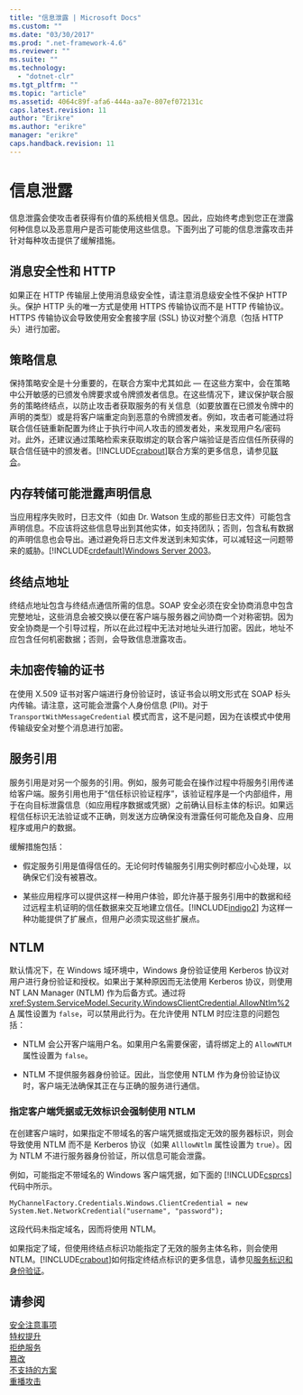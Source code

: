 ```yaml
---
title: "信息泄露 | Microsoft Docs"
ms.custom: ""
ms.date: "03/30/2017"
ms.prod: ".net-framework-4.6"
ms.reviewer: ""
ms.suite: ""
ms.technology: 
  - "dotnet-clr"
ms.tgt_pltfrm: ""
ms.topic: "article"
ms.assetid: 4064c89f-afa6-444a-aa7e-807ef072131c
caps.latest.revision: 11
author: "Erikre"
ms.author: "erikre"
manager: "erikre"
caps.handback.revision: 11
---
```

# 信息泄露
信息泄露会使攻击者获得有价值的系统相关信息。因此，应始终考虑到您正在泄露何种信息以及恶意用户是否可能使用这些信息。下面列出了可能的信息泄露攻击并针对每种攻击提供了缓解措施。  
  
## 消息安全性和 HTTP  
 如果正在 HTTP 传输层上使用消息级安全性，请注意消息级安全性不保护 HTTP 头。保护 HTTP 头的唯一方式是使用 HTTPS 传输协议而不是 HTTP 传输协议。HTTPS 传输协议会导致使用安全套接字层 \(SSL\) 协议对整个消息（包括 HTTP 头）进行加密。  
  
## 策略信息  
 保持策略安全是十分重要的，在联合方案中尤其如此 — 在这些方案中，会在策略中公开敏感的已颁发令牌要求或令牌颁发者信息。在这些情况下，建议保护联合服务的策略终结点，以防止攻击者获取服务的有关信息（如要放置在已颁发令牌中的声明的类型）或是将客户端重定向到恶意的令牌颁发者。例如，攻击者可能通过将联合信任链重新配置为终止于执行中间人攻击的颁发者处，来发现用户名\/密码对。此外，还建议通过策略检索来获取绑定的联合客户端验证是否应信任所获得的联合信任链中的颁发者。[!INCLUDE[crabout](../../../../includes/crabout-md.md)]联合方案的更多信息，请参见[联合](../../../../docs/framework/wcf/feature-details/federation.md)。  
  
## 内存转储可能泄露声明信息  
 当应用程序失败时，日志文件（如由 Dr. Watson 生成的那些日志文件）可能包含声明信息。不应该将这些信息导出到其他实体，如支持团队；否则，包含私有数据的声明信息也会导出。通过避免将日志文件发送到未知实体，可以减轻这一问题带来的威胁。[!INCLUDE[crdefault](../../../../includes/crdefault-md.md)][Windows Server 2003](http://go.microsoft.com/fwlink/?LinkId=89160)。  
  
## 终结点地址  
 终结点地址包含与终结点通信所需的信息。SOAP 安全必须在安全协商消息中包含完整地址，这些消息会被交换以便在客户端与服务器之间协商一个对称密钥。因为安全协商是一个引导过程，所以在此过程中无法对地址头进行加密。因此，地址不应包含任何机密数据；否则，会导致信息泄露攻击。  
  
## 未加密传输的证书  
 在使用 X.509 证书对客户端进行身份验证时，该证书会以明文形式在 SOAP 标头内传输。请注意，这可能会泄露个人身份信息 \(PII\)。对于 `TransportWithMessageCredential` 模式而言，这不是问题，因为在该模式中使用传输级安全对整个消息进行加密。  
  
## 服务引用  
 服务引用是对另一个服务的引用。例如，服务可能会在操作过程中将服务引用传递给客户端。服务引用也用于“信任标识验证程序”，该验证程序是一个内部组件，用于在向目标泄露信息（如应用程序数据或凭据）之前确认目标主体的标识。如果远程信任标识无法验证或不正确，则发送方应确保没有泄露任何可能危及自身、应用程序或用户的数据。  
  
 缓解措施包括：  
  
-   假定服务引用是值得信任的。无论何时传输服务引用实例时都应小心处理，以确保它们没有被篡改。  
  
-   某些应用程序可以提供这样一种用户体验，即允许基于服务引用中的数据和经过远程主机证明的信任数据来交互地建立信任。[!INCLUDE[indigo2](../../../../includes/indigo2-md.md)] 为这样一种功能提供了扩展点，但用户必须实现这些扩展点。  
  
## NTLM  
 默认情况下，在 Windows 域环境中，Windows 身份验证使用 Kerberos 协议对用户进行身份验证和授权。如果出于某种原因而无法使用 Kerberos 协议，则使用 NT LAN Manager \(NTLM\) 作为后备方式。通过将 <xref:System.ServiceModel.Security.WindowsClientCredential.AllowNtlm%2A> 属性设置为 `false`，可以禁用此行为。在允许使用 NTLM 时应注意的问题包括：  
  
-   NTLM 会公开客户端用户名。如果用户名需要保密，请将绑定上的 `AllowNTLM` 属性设置为 `false`。  
  
-   NTLM 不提供服务器身份验证。因此，当您使用 NTLM 作为身份验证协议时，客户端无法确保其正在与正确的服务进行通信。  
  
### 指定客户端凭据或无效标识会强制使用 NTLM  
 在创建客户端时，如果指定不带域名的客户端凭据或指定无效的服务器标识，则会导致使用 NTLM 而不是 Kerberos 协议（如果 `AlllowNtlm` 属性设置为 `true`）。因为 NTLM 不进行服务器身份验证，所以信息可能会泄露。  
  
 例如，可能指定不带域名的 Windows 客户端凭据，如下面的 [!INCLUDE[csprcs](../../../../includes/csprcs-md.md)] 代码中所示。  
  
```  
MyChannelFactory.Credentials.Windows.ClientCredential = new System.Net.NetworkCredential("username", "password");  
```  
  
 这段代码未指定域名，因而将使用 NTLM。  
  
 如果指定了域，但使用终结点标识功能指定了无效的服务主体名称，则会使用 NTLM。[!INCLUDE[crabout](../../../../includes/crabout-md.md)]如何指定终结点标识的更多信息，请参见[服务标识和身份验证](../../../../docs/framework/wcf/feature-details/service-identity-and-authentication.md)。  
  
## 请参阅  
 [安全注意事项](../../../../docs/framework/wcf/feature-details/security-considerations-in-wcf.md)   
 [特权提升](../../../../docs/framework/wcf/feature-details/elevation-of-privilege.md)   
 [拒绝服务](../../../../docs/framework/wcf/feature-details/denial-of-service.md)   
 [篡改](../../../../docs/framework/wcf/feature-details/tampering.md)   
 [不支持的方案](../../../../docs/framework/wcf/feature-details/unsupported-scenarios.md)   
 [重播攻击](../../../../docs/framework/wcf/feature-details/replay-attacks.md)